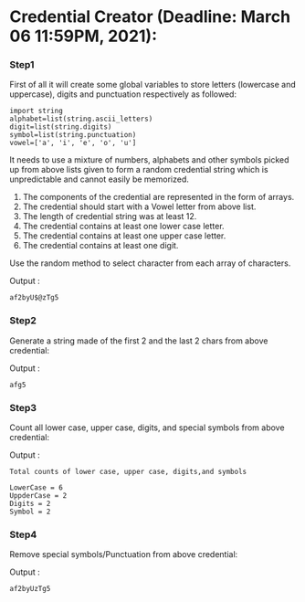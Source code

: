 # Credential Creator (Deadline: March 06 11:59PM, 2021):

### Step1
First of all it will create some global variables to store letters (lowercase and 
uppercase), digits and punctuation respectively as followed:
```
import string
alphabet=list(string.ascii_letters)
digit=list(string.digits)
symbol=list(string.punctuation)
vowel=['a', 'i', 'e', 'o', 'u']
```
It needs to use a mixture of numbers, alphabets and other symbols picked up
from above lists given to form a random credential string which is unpredictable and cannot easily be memorized.

1. The components of the credential are represented in the form of arrays.
2. The credential should start with a Vowel letter from above list.
3. The length of credential string was at least 12.
4. The credential contains at least one lower case letter.
5. The credential contains at least one upper case letter.
6. The credential contains at least one digit.


Use the random method to select character from each array of characters.

Output :
```
af2byU$@zTg5
```

### Step2
Generate a string made of the first 2 and the last 2 chars from above credential:

Output :
```
afg5
```

### Step3
Count all lower case, upper case, digits, and special symbols from above credential:

Output :
```
Total counts of lower case, upper case, digits,and symbols 

LowerCase = 6 
UppderCase = 2 
Digits = 2 
Symbol = 2
```

### Step4
Remove special symbols/Punctuation from above credential:

Output :
```
af2byUzTg5
```

